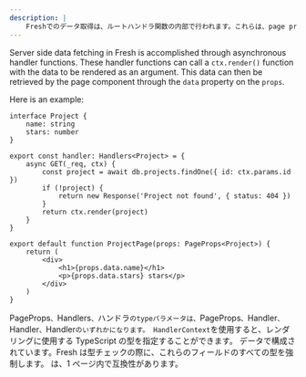 ```yaml
---
description: |
    Freshでのデータ取得は、ルートハンドラ関数の内部で行われます。これらは、page propsを介してページにルートデータを渡すことができます。
---
```


Server side data fetching in Fresh is accomplished through asynchronous handler
functions. These handler functions can call a `ctx.render()` function with the
data to be rendered as an argument. This data can then be retrieved by the page
component through the `data` property on the `props`.

Here is an example:

```tsx
interface Project {
    name: string
    stars: number
}

export const handler: Handlers<Project> = {
    async GET(_req, ctx) {
        const project = await db.projects.findOne({ id: ctx.params.id })
        if (!project) {
            return new Response('Project not found', { status: 404 })
        }
        return ctx.render(project)
    }
}

export default function ProjectPage(props: PageProps<Project>) {
    return (
        <div>
            <h1>{props.data.name}</h1>
            <p>{props.data.stars} stars</p>
        </div>
    )
}
```

PageProps`、`Handlers`、`ハンドラ`のtypeパラメータは、`PageProps`、`Handler`、`Handler`、`Handler`のいずれかになります。
HandlerContext`を使用すると、レンダリングに使用する TypeScript の型を指定することができます。
データで構成されています。Fresh は型チェックの際に、これらのフィールドのすべての型を強制します。
は、1 ページ内で互換性があります。
